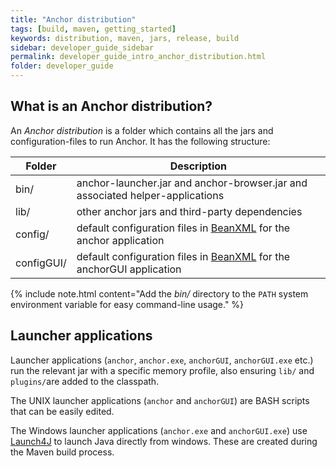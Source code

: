 ```yaml
---
title: "Anchor distribution"
tags: [build, maven, getting_started]
keywords: distribution, maven, jars, release, build
sidebar: developer_guide_sidebar
permalink: developer_guide_intro_anchor_distribution.html
folder: developer_guide
---
```


## What is an Anchor distribution?

An *Anchor distribution* is a folder which contains all the jars and configuration-files to run Anchor. It has the following structure:

| Folder | Description |
|--------|-------------|
| bin/ | anchor-launcher.jar and anchor-browser.jar and associated helper-applications |
| lib/ | other anchor jars and third-party dependencies  |
| config/ | default configuration files in [BeanXML](https://bitbucket.org/anchorimageanalysis/anchor/wiki/Anchor%20Beans) for the anchor application |
| configGUI/ | default configuration files in [BeanXML](https://bitbucket.org/anchorimageanalysis/anchor/wiki/Anchor%20Beans) for the anchorGUI application |

{% include note.html content="Add the *bin/* directory to the `PATH` system environment variable for easy command-line usage." %}

## Launcher applications

Launcher applications (`anchor`, `anchor.exe`, `anchorGUI`, `anchorGUI.exe` etc.) run the relevant jar with a specific memory profile, also ensuring `lib/` and `plugins/`are added to the classpath.

The UNIX launcher applications (`anchor` and `anchorGUI`) are BASH scripts that can be easily edited.

The Windows launcher applications (`anchor.exe` and `anchorGUI.exe`) use [Launch4J](http://launch4j.sourceforge.net/) to launch Java directly from windows. These are created during the Maven build process.
